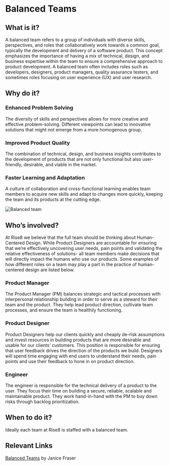 # Balanced Teams 

## What is it?
A balanced team refers to a group of individuals with diverse skills, perspectives, and roles that collaboratively work towards a common goal, typically the development and delivery of a software product. This concept emphasizes the importance of having a mix of technical, design, and business expertise within the team to ensure a comprehensive approach to product development. A balanced team often includes roles such as developers, designers, product managers, quality assurance testers, and sometimes roles focusing on user experience (UX) and user research.


## Why do it?
### Enhanced Problem Solving

The diversity of skills and perspectives allows for more creative and effective problem-solving. Different viewpoints can lead to innovative solutions that might not emerge from a more homogenous group.

### Improved Product Quality 

The combination of technical, design, and business insights contributes to the development of products that are not only functional but also user-friendly, desirable, and viable in the market.

### Faster Learning and Adaptation

A culture of collaboration and cross-functional learning enables team members to acquire new skills and adapt to changes more quickly, keeping the team and its products at the cutting edge.

![Balanced team](../assets/BalancedTeam.png)

## Who’s involved? 
At Rise8 we believe that the full team should be thinking about Human-Centered Design. While Product Designers are accountable for ensuring that we’re effectively uncovering user needs, pain points and validating the relative effectiveness of solutions- all team members make decisions that will directly impact the humans who use our products. Some examples of how different roles on a team may play a part in the practice of human-centered design are listed below.

### Product Manager

The Product Manager (PM) balances strategic and tactical processes with interpersonal relationship building in order to serve as a steward for their team and the product. They help lead product direction, cultivate team processes, and ensure the team is healthily functioning. 

### Product Designer

Product Designers help our clients quickly and cheaply de-risk assumptions and invest resources in building products that are more desirable and usable for our clients’ customers. This position is responsible for ensuring that user feedback drives the direction of the products we build. Designers will spend time engaging with end users to understand their needs, pain points and use their feedback to hone in on product direction. 

### Engineer

The engineer is responsible for the technical delivery of a product to the user. They focus their time on building a secure, reliable, scalable and maintainable product. They work hand-in-hand with the PM to buy down risks through backlog prioritization. 

## When to do it?
Ideally each team at Rise8 is staffed with a balanced team. 

## Relevant Links
[Balanced Teams](https://www.youtube.com/watch?v=Z_Q4Q8rCVpU) by Janice Fraser
